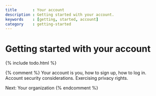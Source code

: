 ```yaml
---
title       : Your account
description : Getting started with your account.
keywords    : [getting, started, account]
category    : getting-started
---
```


# Getting started with your account

{% include todo.html %}


{% comment %}
  Your account is you, how to sign up, how to log in. Account security considerations. Exercising privacy rights.

  Next: Your organization
{% endcomment %}
